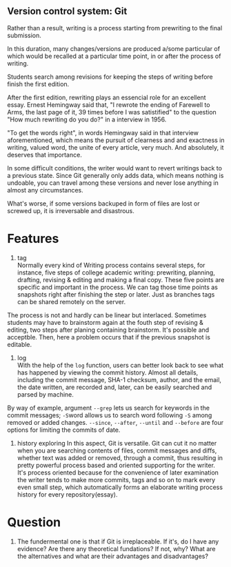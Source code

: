 Version control system: Git
-------

Rather than a result, writing is a process starting from prewriting to the final submission. 

In this duration, many changes/versions are produced a/some particular of which would be recalled at a particular time point, in or after the process of writing. 

Students search among revisions for keeping the steps of writing before finish the first edition.

After the first edition, rewriting plays an essencial role for an excellent essay. Ernest Hemingway said that, "I rewrote the ending of Farewell to Arms, the last page of it, 39 times before I was satistified" to the question "How much rewriting do you do?" in a interview in 1956. 

"To get the words right", in words Hemingway said in that interview aforementioned, which means the pursuit of clearness and and exactness in writing, valued word, the unite of every article, very much. And absolutely, it deserves that importance.

In some difficult conditions, the writer would want to revert writings back to a previous state. Since Git generally only adds data, which means nothing is undoable, you can travel among these versions and never lose anything in almost any circumstances.

What's worse, if some versions backuped in form of files are lost or screwed up, it is irreversable and disastrous.

# Features
1. tag  
Normally every kind of Writing process contains several steps, for instance, five steps of college academic writing: prewriting, planning, drafting, revising & editing and making a final copy. These five points are specific and important in the process. We can tag those time points as snapshots right after finishing the step or later. Just as branches tags can be shared remotely on the server. 

The process is not and hardly can be linear but interlaced. Sometimes students may have to brainstorm again at the fouth step of revising & editing, two steps after planing containing brainstorm. It's possible and acceptble. Then, here a problem occurs that if the previous snapshot is editable.

1. log   
With the help of the `log` function, users can better look back to see what has happened by viewing the commit history. Almost all details, including the commit message, SHA-1 checksum, author, and the email, the date written, are recorded and, later, can be easily searched and parsed by machine. 

By way of example, argument `--grep` lets us search for keywords in the commit messages; `-S`word allows us to search word following `-S` among removed or added changes. `--since`, `--after`, `--until` and `--before` are four options for limiting the commits of date.  

1. history exploring
In this aspect, Git is versatile. Git can cut it no matter when you are searching contents of files, commit messages and diffs, whether text was added or removed, through a commit, thus resulting in pretty powerful process based and oriented supporting for the writer. It's process oriented because for the convenience of later examination the writer tends to make more commits, tags and so on to mark every even small step, which automatically forms an elaborate writing process history for every repository(essay).

# Question  
1. The fundermental one is that if Git is irreplaceable. If it's, do I have any evidence? Are there any theoretical fundations? If not, why? What are the alternatives and what are their advantages and disadvantages?
